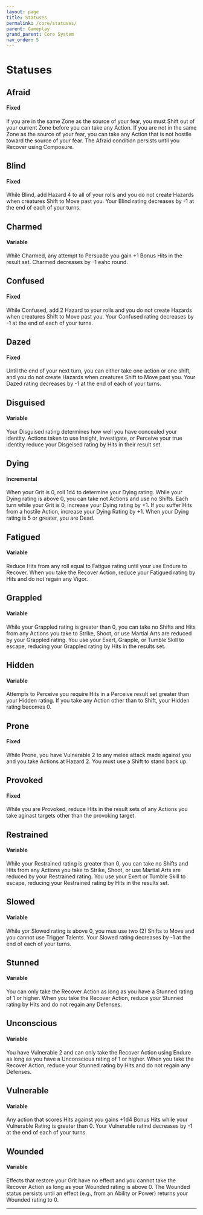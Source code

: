```yaml
---
layout: page
title: Statuses
permalink: /core/statuses/
parent: Gameplay
grand_parent: Core System
nav_order: 5
---
```



# Statuses

## Afraid
#### Fixed
If you are in the same Zone as the source of your fear, you must Shift out of your current Zone before you can take any Action.  If you are not in the same Zone as the source of your fear, you can take any Action that is not hostile toward the source of your fear.  The Afraid condition persists until you Recover using Composure.

## Blind
#### Fixed
While Blind, add Hazard 4 to all of your rolls and you do not create Hazards when creatures Shift to Move past you.  Your Blind rating decreases by -1 at the end of each of your turns.

## Charmed
#### Variable
While Charmed, any attempt to Persuade you gain +1 Bonus Hits in the result set.  Charmed decreases by -1 eahc round.

## Confused
#### Fixed
While Confused, add 2 Hazard to your rolls and you do not create Hazards when creatures Shift to Move past you.  Your Confused rating decreases by -1 at the end of each of your turns.

## Dazed
#### Fixed
Until the end of your next turn, you can either take one action or one shift, and you do not create Hazards when creatures Shift to Move past you.  Your Dazed rating decreases by -1 at the end of each of your turns.

## Disguised
#### Variable
Your Disguised rating determines how well you have concealed your identity.  Actions taken to use Insight, Investigate, or Perceive your true identity reduce your Disgeised rating by Hits in their result set.

## Dying
#### Incremental
When your Grit is 0, roll 1d4 to determine your Dying rating.  While your Dying rating is above 0, you can take not Actions and use no Shifts.  Each turn while your Grit is 0, increase your Dying rating by +1.  If you suffer Hits from a hostile Action, increase your Dying Rating by +1.  When your Dying rating is 5 or greater, you are Dead.

## Fatigued
#### Variable
Reduce Hits from any roll equal to Fatigue rating until your use Endure to Recover.  When you take the Recover Action, reduce your Fatigued rating by Hits and do not regain any Vigor.

## Grappled
#### Variable
While your Grappled rating is greater than 0, you can take no Shifts and Hits from any Actions you take to Strike, Shoot, or use Martial Arts are reduced by your Grappled rating.  You use your Exert, Grapple, or Tumble Skill to escape, reducing your Grappled rating by Hits in the results set.

## Hidden
#### Variable
Attempts to Perceive you require Hits in a Perceive result set greater than your Hidden rating.  If you take any Action other than to Shift, your Hidden rating becomes 0.

## Prone
#### Fixed
While Prone, you have Vulnerable 2 to any melee attack made against you and you take Actions at Hazard 2.  You must use a Shift to stand back up.

## Provoked
#### Fixed
While you are Provoked, reduce Hits in the result sets of any Actions you take aginast targets other than the provoking target.

## Restrained
#### Variable
While your Restrained rating is greater than 0, you can take no Shifts and Hits from any Actions you take to Strike, Shoot, or use Martial Arts are reduced by your Restrained rating.  You use your Exert or Tumble Skill to escape, reducing your Restrained rating by Hits in the results set.

## Slowed
#### Variable
While yor Slowed rating is above 0, you mus use two (2) Shifts to Move and you cannot use Trigger Talents.   Your Slowed rating decreases by -1 at the end of each of your turns.

## Stunned
#### Variable
You can only take the Recover Action as long as you have a Stunned rating of 1 or higher.  When you take the Recover Action, reduce your Stunned rating by Hits and do not regain any Defenses.

## Unconscious
#### Variable
You have Vulnerable 2 and can only take the Recover Action using Endure as long as you have a Unconscious rating of 1 or higher.  When you take the Recover Action, reduce your Stunned rating by Hits and do not regain any Defenses.

## Vulnerable
#### Variable
Any action that scores Hits against you gains +1d4 Bonus Hits while your Vulnerable Rating is greater than 0.  Your Vulnerable ratind decreases by -1 at the end of each of your turns.

## Wounded
#### Variable
Effects that restore your Grit have no effect and you cannot take the Recover Action as long as your Wounded rating is above 0.  The Wounded status persists until an effect (e.g., from an Ability or Power) returns your Wounded rating to 0.

<hr>


